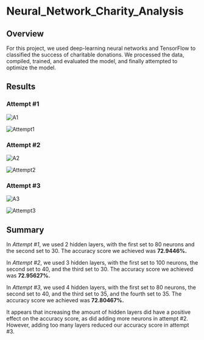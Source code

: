 # Neural_Network_Charity_Analysis

## Overview
For this project, we used deep-learning neural networks and TensorFlow to classified the success of charitable donations. We processed the data, compiled, trained, and evaluated the model, and finally attempted to optimize the model.

## Results
### Attempt #1

![A1](https://user-images.githubusercontent.com/106620821/199610163-5d25c067-4fb4-4eef-8190-f5520ba3a6fe.png)

![Attempt1](https://user-images.githubusercontent.com/106620821/199609752-a2a888de-9488-49a7-9feb-e8cce20742d2.png)

### Attempt #2

![A2](https://user-images.githubusercontent.com/106620821/199610173-b6d6c1e7-d376-499c-97ad-46340596f525.png)

![Attempt2](https://user-images.githubusercontent.com/106620821/199609836-a6e31258-9154-47f5-9981-b853a87b57d2.png)

### Attempt #3

![A3](https://user-images.githubusercontent.com/106620821/199610206-a4154256-cd0d-4e3b-8e03-3ccf0d760b28.png)

![Attempt3](https://user-images.githubusercontent.com/106620821/199609892-86478bf2-063a-42fd-840a-4654642591f9.png)

## Summary

In *Attempt #1*, we used 2 hidden layers, with the first set to 80 neurons and the second set to 30. The accuracy score we achieved was **72.9446%.**

In *Attempt #2*, we used 3 hidden layers, with the first set to 100 neurons, the second set to 40, and the third set to 30. The accuracy score we achieved was **72.95627%.**

In *Attempt #3*, we used 4 hidden layers, with the first set to 80 neurons, the second set to 40, and the third set to 35, and the fourth set to 35. The accuracy score we achieved was **72.80467%.**

It appears that increasing the amount of hidden layers did have a positive effect on the accuracy score, as did adding more neurons in attempt #2. However, adding too many layers reduced our accuracy score in attempt #3.
